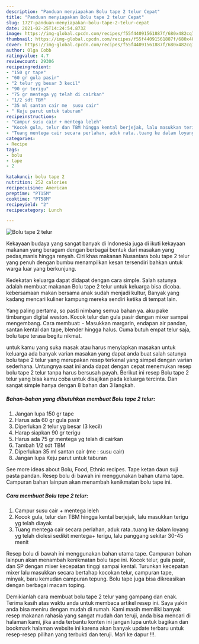 ```yaml
---
description: "Panduan menyiapakan Bolu tape 2 telur Cepat"
title: "Panduan menyiapakan Bolu tape 2 telur Cepat"
slug: 1727-panduan-menyiapakan-bolu-tape-2-telur-cepat
date: 2021-02-25T14:24:54.873Z
image: https://img-global.cpcdn.com/recipes/f55f44091561887f/680x482cq70/bolu-tape-2-telur-foto-resep-utama.jpg
thumbnail: https://img-global.cpcdn.com/recipes/f55f44091561887f/680x482cq70/bolu-tape-2-telur-foto-resep-utama.jpg
cover: https://img-global.cpcdn.com/recipes/f55f44091561887f/680x482cq70/bolu-tape-2-telur-foto-resep-utama.jpg
author: Olga Cobb
ratingvalue: 4.7
reviewcount: 29306
recipeingredient:
- "150 gr tape"
- "60 gr gula pasir"
- "2 telur yg besar 3 kecil"
- "90 gr terigu"
- "75 gr mentega yg telah di cairkan"
- "1/2 sdt TBM"
- "35 ml santan cair me  susu cair"
- " Keju parut untuk taburan"
recipeinstructions:
- "Campur susu cair + mentega leleh"
- "Kocok gula, telur dan TBM hingga kental berjejak, lalu masukkan terigu yg telah diayak"
- "Tuang mentega cair secara perlahan, aduk rata..tuang ke dalam loyang yg telah diolesi sedikit mentega+ terigu, lalu panggang sekitar 30-45 menit"
categories:
- Recipe
tags:
- bolu
- tape
- 2

katakunci: bolu tape 2 
nutrition: 252 calories
recipecuisine: American
preptime: "PT15M"
cooktime: "PT58M"
recipeyield: "2"
recipecategory: Lunch

---
```



![Bolu tape 2 telur](https://img-global.cpcdn.com/recipes/f55f44091561887f/680x482cq70/bolu-tape-2-telur-foto-resep-utama.jpg)

Kekayaan budaya yang sangat banyak di Indonesia juga di ikuti kekayaan makanan yang beragam dengan berbagai bentuk dari masakan yang pedas,manis hingga renyah. Ciri khas makanan Nusantara bolu tape 2 telur yang penuh dengan bumbu menampilkan kesan tersendiri bahkan untuk warga luar yang berkunjung.


Kedekatan keluarga dapat didapat dengan cara simple. Salah satunya adalah membuat makanan Bolu tape 2 telur untuk keluarga bisa dicoba. kebersamaan makan bersama anak sudah menjadi kultur, Banyak yang kadang mencari kuliner kampung mereka sendiri ketika di tempat lain.

Yang paling pertama, so pasti nimbang semua bahan ya. aku pake timbangan digital weston. Kocok telur dan gula pasir dengan mixer sampai mengembang. Cara membuat: - Masukkan margarin, endapan air pandan, santan kental dan tape, blender hingga halus. Cuma butuh empat telur saja, bolu tape terasa begitu nikmat.

untuk kamu yang suka masak atau harus menyiapkan masakan untuk keluarga ada banyak varian masakan yang dapat anda buat salah satunya bolu tape 2 telur yang merupakan resep terkenal yang simpel dengan varian sederhana. Untungnya saat ini anda dapat dengan cepat menemukan resep bolu tape 2 telur tanpa harus bersusah payah.
Berikut ini resep Bolu tape 2 telur yang bisa kamu coba untuk disajikan pada keluarga tercinta. Dan sangat simple hanya dengan 8 bahan dan 3 langkah.


<!--inarticleads1-->

##### Bahan-bahan yang dibutuhkan membuat Bolu tape 2 telur:

1. Jangan lupa 150 gr tape
1. Harus ada 60 gr gula pasir
1. Diperlukan 2 telur yg besar (3 kecil)
1. Harap siapkan 90 gr terigu
1. Harus ada 75 gr mentega yg telah di cairkan
1. Tambah 1/2 sdt TBM
1. Diperlukan 35 ml santan cair (me : susu cair)
1. Jangan lupa  Keju parut untuk taburan


See more ideas about Bolu, Food, Ethnic recipes. Tape ketan daun suji pasta pandan. Resep bolu di bawah ini menggunakan bahan utama tape. Campuran bahan lainpun akan menambah kenikmatan bolu tape ini. 

<!--inarticleads2-->

##### Cara membuat  Bolu tape 2 telur:

1. Campur susu cair + mentega leleh
1. Kocok gula, telur dan TBM hingga kental berjejak, lalu masukkan terigu yg telah diayak
1. Tuang mentega cair secara perlahan, aduk rata..tuang ke dalam loyang yg telah diolesi sedikit mentega+ terigu, lalu panggang sekitar 30-45 menit


Resep bolu di bawah ini menggunakan bahan utama tape. Campuran bahan lainpun akan menambah kenikmatan bolu tape ini. Kocok telur, gula pasir, dan SP dengan mixer kecepatan tinggi sampai kental. Turunkan kecepatan mixer lalu masukkan secara bertahap kocokan telur, campuran tape, minyak, baru kemudan campuran tepung. Bolu tape juga bisa dikreasikan dengan berbagai macam toping. 

Demikianlah cara membuat bolu tape 2 telur yang gampang dan enak. Terima kasih atas waktu anda untuk membaca artikel resep ini. Saya yakin anda bisa meniru dengan mudah di rumah. Kami masih memiliki banyak resep makanan rahasia yang sangat mudah dan teruji, anda bisa mencari di halaman kami, jika anda terbantu konten ini jangan lupa untuk bagikan dan bookmark halaman website ini karena akan banyak update terbaru untuk resep-resep pilihan yang terbukti dan teruji. Mari ke dapur !!!. 
